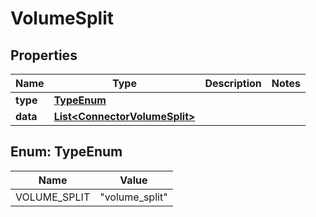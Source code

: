 

# VolumeSplit


## Properties

| Name | Type | Description | Notes |
|------------ | ------------- | ------------- | -------------|
|**type** | [**TypeEnum**](#TypeEnum) |  |  |
|**data** | [**List&lt;ConnectorVolumeSplit&gt;**](ConnectorVolumeSplit.md) |  |  |



## Enum: TypeEnum

| Name | Value |
|---- | -----|
| VOLUME_SPLIT | &quot;volume_split&quot; |



